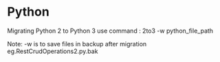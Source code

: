 # Python
Migrating Python 2 to Python 3
use command :
2to3 -w python_file_path

Note: -w is to save files in backup after migration
eg.RestCrudOperations2.py.bak
